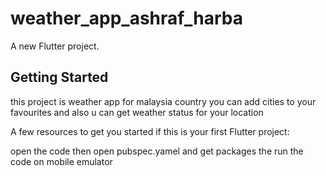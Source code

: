 # weather_app_ashraf_harba

A new Flutter project.

## Getting Started

this project is weather app for malaysia country you can add cities to your favourites and also u can get weather status for your location

A few resources to get you started if this is your first Flutter project:

open the code then open pubspec.yamel and get packages
the run the code on mobile emulator
